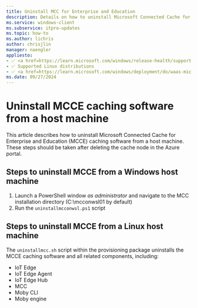 ```yaml
---
title: Uninstall MCC for Enterprise and Education
description: Details on how to uninstall Microsoft Connected Cache for Enterprise and Education (MCCE) from a host machine.
ms.service: windows-client
ms.subservice: itpro-updates
ms.topic: how-to
ms.author: lichris
author: chrisjlin
manager: naengler
appliesto: 
- ✅ <a href=https://learn.microsoft.com/windows/release-health/supported-versions-windows-client target=_blank>Windows 11</a>
- ✅ Supported Linux distributions
- ✅ <a href=https://learn.microsoft.com/windows/deployment/do/waas-microsoft-connected-cache target=_blank>Microsoft Connected Cache for Enterprise and Education</a> 
ms.date: 09/27/2024
---
```


# Uninstall MCCE caching software from a host machine

This article describes how to uninstall Microsoft Connected Cache for Enterprise and Education (MCCE) caching software from a host machine. These steps should be taken after deleting the cache node in the Azure portal.

## Steps to uninstall MCCE from a Windows host machine

1. Launch a PowerShell window *as administrator* and navigate to the MCC installation directory (C:\mcconwsl01 by default)
1. Run the `uninstallmcconwsl.ps1` script

## Steps to uninstall MCCE from a Linux host machine

The `uninstallmcc.sh` script within the provisioning package uninstalls the MCCE caching software and all related components, including:

- IoT Edge
- IoT Edge Agent
- IoT Edge Hub
- MCC
- Moby CLI
- Moby engine
